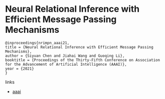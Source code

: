 # Neural Relational Inference with Efficient Message Passing Mechanisms

```
@inproceedings{nrimpn_aaai21,
title = {Neural Relational Inference with Efficient Message Passing Mechanisms},
author = {Siyuan Chen and Jiahai Wang and Guoqing Li},
booktitle = {Proceedings of the Thirty-Fifth Conference on Association for the Advancement of Artificial Intelligence (AAAI)},
year = {2021}
}
```

links
- [aaai](https://www.aaai.org/AAAI21Papers/AAAI-5078.ChenS.pdf)

